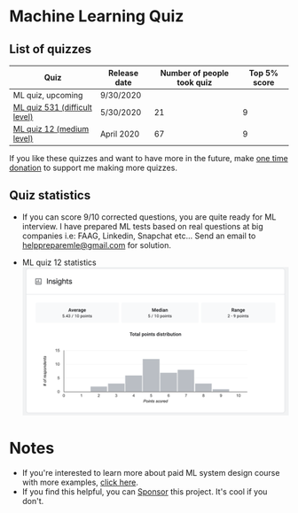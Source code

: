 # Machine Learning Quiz

## List of quizzes

| Quiz | Release date | Number of people took quiz | Top 5% score |
| ------------- | ------------- |------------- |------------- |
|ML quiz, upcoming | 9/30/2020 |  | |
|[ML quiz 531 (difficult level)](https://forms.gle/dLK8TE6NLoWNU1LV6)| 5/30/2020 | 21 | 9 |
|[ML quiz 12 (medium level)](https://forms.gle/aieiHULBTHRYpNH59)| April 2020 | 67 | 9 |

If you like these quizzes and want to have more in the future, make [one time donation](https://www.paypal.com/paypalme/MLinterviews) to support me making more quizzes. 

## Quiz statistics
* If you can score 9/10 corrected questions, you are quite ready for ML interview. I have prepared ML tests based on real questions at big companies i.e: FAAG, Linkedin, Snapchat etc... Send an email to helppreparemle@gmail.com for solution. 

* ML quiz 12 statistics
![Score distribution](images/score.png)

# Notes
* If you're interested to learn more about paid ML system design course with more examples, [click here](course.md).
* If you find this helpful, you can [Sponsor](https://github.com/sponsors/khangich) this project. It's cool if you don't. 

